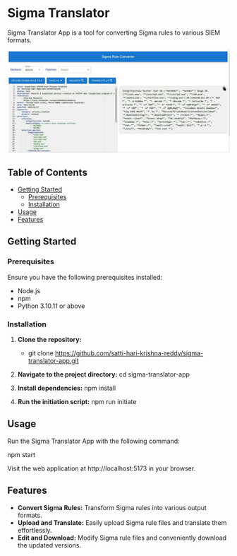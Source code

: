 # Sigma Translator

Sigma Translator App is a tool for converting Sigma rules to various SIEM formats.

![Sigma Translator](./images/sigma.jpeg)

## Table of Contents

- [Getting Started](#getting-started)
  - [Prerequisites](#prerequisites)
  - [Installation](#installation)
- [Usage](#usage)
- [Features](#features)

## Getting Started

### Prerequisites

Ensure you have the following prerequisites installed:

- Node.js
- npm
- Python 3.10.11 or above

### Installation

1. **Clone the repository:**
   - git clone https://github.com/satti-hari-krishna-reddy/sigma-translator-app.git

2. **Navigate to the project directory:**
   cd sigma-translator-app
3. **Install dependencies:**
   npm install
4. **Run the initiation script:**
   npm run initiate

## Usage
Run the Sigma Translator App with the following command:

npm start

Visit the web application at http://localhost:5173 in your browser.

## Features
- **Convert Sigma Rules:** Transform Sigma rules into various output formats.
- **Upload and Translate:** Easily upload Sigma rule files and translate them effortlessly.
- **Edit and Download:** Modify Sigma rule files and conveniently download the updated versions.